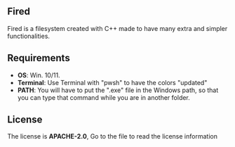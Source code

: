 ## Fired

Fired is a filesystem created with C++ made to have many extra and simpler functionalities.

## Requirements
- **OS**: Win. 10/11.
- **Terminal**: Use Terminal with "pwsh" to have the colors "updated"
- **PATH**: You will have to put the ".exe" file in the Windows path, so that you can type that command while you are in another folder.

## License

The license is **APACHE-2.0**, Go to the file to read the license information
